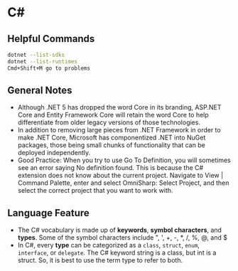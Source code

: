 # C\#

## Helpful Commands

```bash
dotnet --list-sdks
dotnet --list-runtimes
Cmd+Shift+M go to problems
```

## General Notes

- Although .NET 5 has dropped the word Core in its branding, ASP.NET Core and Entity Framework Core will retain the word Core to help differentiate from older legacy versions of those technologies.
- In addition to removing large pieces from .NET Framework in order to make .NET Core, Microsoft has componentized .NET into NuGet packages, those being small chunks of functionality that can be deployed independently.
- Good Practice: When you try to use Go To Definition, you will sometimes see an error saying No definition found. This is because the C# extension does not know about the current project. Navigate to View | Command Palette, enter and select OmniSharp: Select Project, and then select the correct project that you want to work with.

## Language Feature

- The C# vocabulary is made up of **keywords**, **symbol characters**, and **types**. Some of the symbol characters include ", ', +, -, *, /, %, @, and $
- In C#, every **type** can be categorized as a `class`, `struct`, `enum`, `interface`, or `delegate`. The C# keyword string is a class, but int is a struct. So, it is best to use the term type to refer to both.
